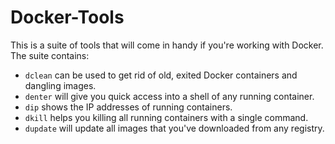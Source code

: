 # Docker-Tools

This is a suite of tools that will come in handy if you're working with Docker.
The suite contains:

* `dclean` can be used to get rid of old, exited Docker containers and dangling images.
* `denter` will give you quick access into a shell of any running container.
* `dip` shows the IP addresses of running containers.
* `dkill` helps you killing all running containers with a single command.
* `dupdate` will update all images that you've downloaded from any registry.
